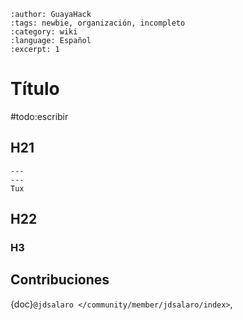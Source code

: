 ```{post} 2023-06-30
:author: GuayaHack
:tags: newbie, organización, incompleto
:category: wiki
:language: Español
:excerpt: 1
```

# Título

#todo:escribir

## H21


```{figure} template.md-data/tux.png
---
---
Tux
```



## H22

### H3

## Contribuciones 

{doc}`@jdsalaro </community/member/jdsalaro/index>`,


